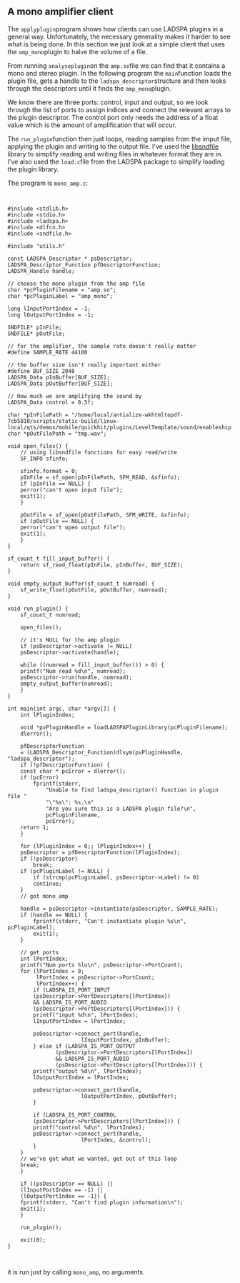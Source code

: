 
##  A mono amplifier client 


The `applyplugin`program shows how clients can use
      LADSPA plugins in a general way. Unfortunately, the
      necessary generality makes it harder to see what is being
      done. In this section we just look at a simple client
      that uses the `amp_mono`plugin to halve the
      volume of a file.


From running `analyseplugin`on the `amp.so`file we can find that it contains
      a mono and stereo plugin. In the following program
      the `main`function loads the plugin file,
      gets a handle to the `ladspa_descriptor`structure and then looks through the descriptors until
      it finds the `amp_mono`plugin.


We know there are three ports: control, input and output,
      so we look through the list of ports to assign indices
      and connect the relevant arrays to the plugin descriptor.
      The control port only needs the address of a
      float value which is the amount of amplification that
      will occur.


The `run_plugin`function then just loops,
      reading samples from the imput file, applying the plugin
      and writing to the output file.
      I've used the [
	libsndfile](http://www.mega-nerd.com/libsndfile/) library to simplify reading and writing
      files in whatever format they are in.
      I've also used the `load.c`file from the
      LADSPA package to simplify loading the plugin library.


The program is `mono_amp.c`:

```


#include <stdlib.h>
#include <stdio.h>
#include <ladspa.h>
#include <dlfcn.h>
#include <sndfile.h>

#include "utils.h"

const LADSPA_Descriptor * psDescriptor;
LADSPA_Descriptor_Function pfDescriptorFunction;
LADSPA_Handle handle;

// choose the mono plugin from the amp file
char *pcPluginFilename = "amp.so";
char *pcPluginLabel = "amp_mono";

long lInputPortIndex = -1;
long lOutputPortIndex = -1;

SNDFILE* pInFile;
SNDFILE* pOutFile;

// for the amplifier, the sample rate doesn't really matter
#define SAMPLE_RATE 44100

// the buffer size isn't really important either
#define BUF_SIZE 2048
LADSPA_Data pInBuffer[BUF_SIZE];
LADSPA_Data pOutBuffer[BUF_SIZE];

// How much we are amplifying the sound by
LADSPA_Data control = 0.5f;

char *pInFilePath = "/home/local/antialize-wkhtmltopdf-7cb5810/scripts/static-build/linux-local/qts/demos/mobile/quickhit/plugins/LevelTemplate/sound/enableship.wav";
char *pOutFilePath = "tmp.wav";

void open_files() {
    // using libsndfile functions for easy read/write
    SF_INFO sfinfo;

    sfinfo.format = 0;
    pInFile = sf_open(pInFilePath, SFM_READ, &sfinfo);
    if (pInFile == NULL) {
	perror("can't open input file");
	exit(1);
    }

    pOutFile = sf_open(pOutFilePath, SFM_WRITE, &sfinfo);
    if (pOutFile == NULL) {
	perror("can't open output file");
	exit(1);
    }
}

sf_count_t fill_input_buffer() {
    return sf_read_float(pInFile, pInBuffer, BUF_SIZE);
}

void empty_output_buffer(sf_count_t numread) {
    sf_write_float(pOutFile, pOutBuffer, numread);
}

void run_plugin() {
    sf_count_t numread;

    open_files();

    // it's NULL for the amp plugin
    if (psDescriptor->activate != NULL)
	psDescriptor->activate(handle);

    while ((numread = fill_input_buffer()) > 0) {
	printf("Num read %d\n", numread);
	psDescriptor->run(handle, numread);
	empty_output_buffer(numread);
    }
}

int main(int argc, char *argv[]) {
    int lPluginIndex;

    void *pvPluginHandle = loadLADSPAPluginLibrary(pcPluginFilename);
    dlerror();

    pfDescriptorFunction 
	= (LADSPA_Descriptor_Function)dlsym(pvPluginHandle, "ladspa_descriptor");
    if (!pfDescriptorFunction) {
	const char * pcError = dlerror();
	if (pcError) 
	    fprintf(stderr,
		    "Unable to find ladspa_descriptor() function in plugin file "
		    "\"%s\": %s.\n"
		    "Are you sure this is a LADSPA plugin file?\n", 
		    pcPluginFilename,
		    pcError);
	return 1;
    }

    for (lPluginIndex = 0;; lPluginIndex++) {
	psDescriptor = pfDescriptorFunction(lPluginIndex);
	if (!psDescriptor)
	    break;
	if (pcPluginLabel != NULL) {
	    if (strcmp(pcPluginLabel, psDescriptor->Label) != 0)
		continue;
	}
	// got mono_amp

	handle = psDescriptor->instantiate(psDescriptor, SAMPLE_RATE);
	if (handle == NULL) {
	    fprintf(stderr, "Can't instantiate plugin %s\n", pcPluginLabel);
	    exit(1);
	}

	// get ports
	int lPortIndex;
	printf("Num ports %lu\n", psDescriptor->PortCount);
	for (lPortIndex = 0; 
	     lPortIndex < psDescriptor->PortCount; 
	     lPortIndex++) {
	    if (LADSPA_IS_PORT_INPUT
		(psDescriptor->PortDescriptors[lPortIndex])
		&& LADSPA_IS_PORT_AUDIO
		(psDescriptor->PortDescriptors[lPortIndex])) {
		printf("input %d\n", lPortIndex);
		lInputPortIndex = lPortIndex;

		psDescriptor->connect_port(handle,
					   lInputPortIndex, pInBuffer);
	    } else if (LADSPA_IS_PORT_OUTPUT
		       (psDescriptor->PortDescriptors[lPortIndex])
		       && LADSPA_IS_PORT_AUDIO
		       (psDescriptor->PortDescriptors[lPortIndex])) {
		printf("output %d\n", lPortIndex);
		lOutputPortIndex = lPortIndex;

		psDescriptor->connect_port(handle,
					   lOutputPortIndex, pOutBuffer);
	    }

	    if (LADSPA_IS_PORT_CONTROL
		(psDescriptor->PortDescriptors[lPortIndex])) {
		printf("control %d\n", lPortIndex);
		psDescriptor->connect_port(handle,			    
					   lPortIndex, &control);
	    }
	}
	// we've got what we wanted, get out of this loop
	break;
    }

    if ((psDescriptor == NULL) ||
	(lInputPortIndex == -1) ||
	(lOutputPortIndex == -1)) {
	fprintf(stderr, "Can't find plugin information\n");
	exit(1);
    }

    run_plugin();

    exit(0);
}

      
```


it is run just by calling `mono_amp`, 
      no arguments.
